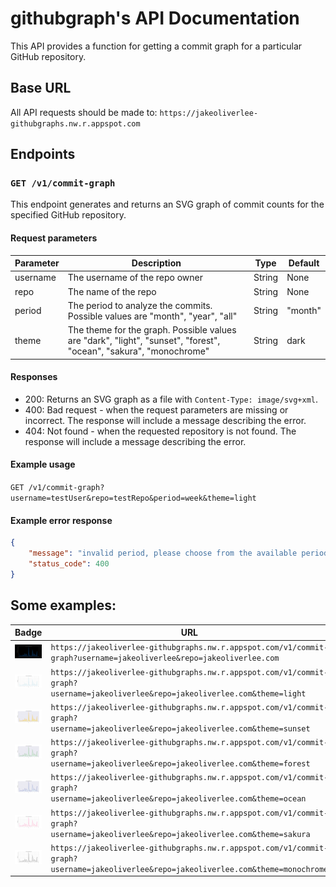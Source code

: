 # githubgraph's API Documentation


This API provides a function for getting a commit graph for a particular GitHub repository.

## Base URL

All API requests should be made to: `https://jakeoliverlee-githubgraphs.nw.r.appspot.com`

## Endpoints

### `GET /v1/commit-graph`

This endpoint generates and returns an SVG graph of commit counts for the specified GitHub repository.


#### Request parameters

| Parameter | Description | Type | Default |
| --- | --- | --- | --- |
| username | The username of the repo owner | String | None |
| repo | The name of the repo | String | None |
| period | The period to analyze the commits. Possible values are "month", "year", "all" | String | "month" |
| theme | The theme for the graph. Possible values are "dark", "light", "sunset", "forest", "ocean", "sakura", "monochrome" | String | dark |

#### Responses

- 200: Returns an SVG graph as a file with `Content-Type: image/svg+xml`.
- 400: Bad request - when the request parameters are missing or incorrect. The response will include a message describing the error.
- 404: Not found - when the requested repository is not found. The response will include a message describing the error.

#### Example usage

```GET /v1/commit-graph?username=testUser&repo=testRepo&period=week&theme=light```

#### Example error response

```json
{
    "message": "invalid period, please choose from the available periods : ['month', 'year', 'all']",
    "status_code": 400
}
```

## Some examples:

| Badge                                                                                                                  | URL                                                                         | Theme                                                                                          |
| ---------------------------------------------------------------------------------------------------------------------- | --------------------------------------------------------------------------- | ---------------------------------------------------------------------------------------------- |
| <img width='' src="/assets/dark.svg"/> | `https://jakeoliverlee-githubgraphs.nw.r.appspot.com/v1/commit-graph?username=jakeoliverlee&repo=jakeoliverlee.com` | `Default (dark)` |
| <img width='' src="/assets/light.svg" /> | `https://jakeoliverlee-githubgraphs.nw.r.appspot.com/v1/commit-graph?username=jakeoliverlee&repo=jakeoliverlee.com&theme=light` | `light` |
| <img width='' src="/assets/sunset.svg" /> | `https://jakeoliverlee-githubgraphs.nw.r.appspot.com/v1/commit-graph?username=jakeoliverlee&repo=jakeoliverlee.com&theme=sunset` | `sunset` |
| <img width='' src="/assets/forest.svg" /> | `https://jakeoliverlee-githubgraphs.nw.r.appspot.com/v1/commit-graph?username=jakeoliverlee&repo=jakeoliverlee.com&theme=forest` | `forest` |
| <img width='' src="/assets/ocean.svg" /> | `https://jakeoliverlee-githubgraphs.nw.r.appspot.com/v1/commit-graph?username=jakeoliverlee&repo=jakeoliverlee.com&theme=ocean` | `ocean` |
| <img width='' src="/assets/sakura.svg" /> | `https://jakeoliverlee-githubgraphs.nw.r.appspot.com/v1/commit-graph?username=jakeoliverlee&repo=jakeoliverlee.com&theme=sakura` | `sakura` |
| <img width='' src="/assets/monochrome.svg" /> | `https://jakeoliverlee-githubgraphs.nw.r.appspot.com/v1/commit-graph?username=jakeoliverlee&repo=jakeoliverlee.com&theme=monochrome` | `monochrome` |



